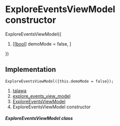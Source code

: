 
<div>

# ExploreEventsViewModel constructor

</div>


ExploreEventsViewModel({

1.  [[[bool](https://api.flutter.dev/flutter/dart-core/bool-class.md)]
    demoMode = false,
    ]

})



## Implementation

``` language-dart
ExploreEventsViewModel({this.demoMode = false});
```







1.  [talawa](../../index.md)
2.  [explore_events_view_model](../../view_model_after_auth_view_models_event_view_models_explore_events_view_model/)
3.  [ExploreEventsViewModel](../../view_model_after_auth_view_models_event_view_models_explore_events_view_model/ExploreEventsViewModel-class.md)
4.  ExploreEventsViewModel constructor

##### ExploreEventsViewModel class







